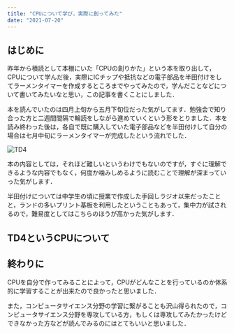 ```yaml
---
title: "CPUについて学び，実際に創ってみた"
date: "2021-07-20"
---
```


## **はじめに**

昨年から積読として本棚にいた「CPUの創りかた」という本を取り出して，CPUについて学んだ後，実際にICチップや抵抗などの電子部品を半田付けをしてラーメンタイマーを作成するところまでやってみたので，学んだことなどについて書いてみたいなと思い，この記事を書くことにしました．

本を読んでいたのは四月上旬から五月下旬位だった気がしてます．勉強会で知り合った方と二週間間隔で輪読をしながら進めていくという形をとりました．本を読み終わった後は，各自で既に購入していた電子部品などを半田付けして自分の場合は七月中旬にラーメンタイマーが完成したという流れでした．

![TD4](https://user-images.githubusercontent.com/40142697/126314322-bf08bfb4-6187-4805-91bc-f43602e3e140.JPG)

本の内容としては，それほど難しいというわけでもないのですが，すぐに理解できるような内容でもなく，何度か噛みしめるように読むことで理解が深まっていった気がします．

半田付けについては中学生の頃に授業で作成した手回しラジオ以来だったことと，ランドの多いプリント基板を利用したということもあって，集中力が試されるので，難易度としてはこちらのほうが高かった気がします．

## **TD4というCPUについて**



## **終わりに**

CPUを自分で作ってみることによって，CPUがどんなことを行っているのか体系的に学習することが出来たので良かったと思いました．

また，コンピュータサイエンス分野の学習に繋がることも沢山得られたので，コンピュータサイエンス分野を専攻している方，もしくは専攻してみたかったけどできなかった方などが読んでみるのにはとてもいいと思いました．
